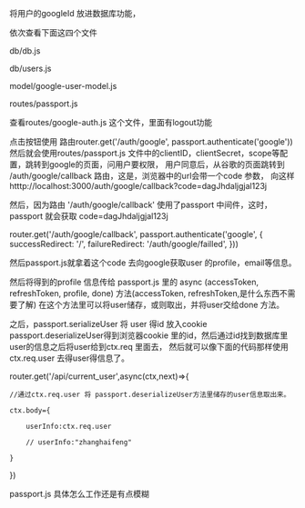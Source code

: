 

将用户的googleId 放进数据库功能，




依次查看下面这四个文件

db/db.js

db/users.js

model/google-user-model.js

routes/passport.js

查看routes/google-auth.js 这个文件，里面有logout功能




点击按钮使用 路由router.get('/auth/google', passport.authenticate('google'))
然后就会使用routes/passport.js 文件中的clientID，clientSecret，scope等配置，跳转到google的页面，问用户要权限，
用户同意后，从谷歌的页面跳转到 /auth/google/callback 路由，这是，浏览器中的url会带一个code 参数，
向这样 htttp://localhost:3000/auth/google/callback?code=dagJhdaljgjal123j


然后，因为路由 '/auth/google/callback' 使用了passport 中间件，这时，passport 就会获取 code=dagJhdaljgjal123j 

router.get('/auth/google/callback', passport.authenticate('google', {
    successRedirect: '/',
    failureRedirect: '/auth/google/failled',
}))

然后passport.js就拿着这个code 去向google获取user 的profile，email等信息。

然后将得到的profile 信息传给  passport.js 里的 async (accessToken, refreshToken, profile, done) 方法(accessToken, refreshToken,是什么东西不需要了解)
在这个方法里可以将user储存，或则取出，并将user交给done 方法。


之后，passport.serializeUser 将 user 得id 放入cookie
passport.deserializeUser得到浏览器cookie 里的id，然后通过id找到数据库里user的信息之后将user给到ctx.req 里面去，
然后就可以像下面的代码那样使用ctx.req.user 去得user得信息了。

router.get('/api/current_user',async(ctx,next)=>{

    //通过ctx.req.user 将 passport.deserializeUser方法里储存的user信息取出来。
    
    ctx.body={
    
        userInfo:ctx.req.user
        
        // userInfo:"zhanghaifeng"
        
    }
    
})

passport.js 具体怎么工作还是有点模糊



  
